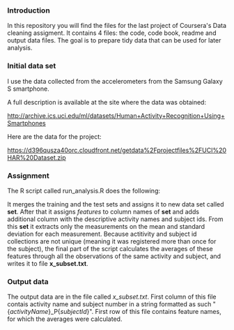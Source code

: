 ### Introduction

In this repository you will find the files for the last project of Coursera's Data cleaning assigment. It contains 4 files: the code, code book, readme and output data files. The goal is to prepare tidy data that can be used for later analysis.

### Initial data set

I use the data collected from the accelerometers from the Samsung Galaxy S smartphone.

A full description is available at the site where the data was obtained:

http://archive.ics.uci.edu/ml/datasets/Human+Activity+Recognition+Using+Smartphones

Here are the data for the project:

https://d396qusza40orc.cloudfront.net/getdata%2Fprojectfiles%2FUCI%20HAR%20Dataset.zip

### Assignment

The R script called run_analysis.R does the following:

It merges the training and the test sets and assigns it to new data set called **set**. After that it assigns *features* to column names of **set** and adds additional column with the descriptive activity names and subject ids. 
From this **set** it extracts only the measurements on the mean and standard deviation for each measurement. Because actitivity and subject id collections are not unique (meaning it was registered more than once for the subject), the final part of the script calculates the averages of these features through all the observations of the same activity and subject, and writes it to file **x_subset.txt**.

### Output data

The output data are in the file called *x_subset.txt*. First column of this file contais activity name and subject number in a string formatted as such "{*activityName*}_P{*subjectId*}". First row of this file contains feature names, for which the averages were calculated.
